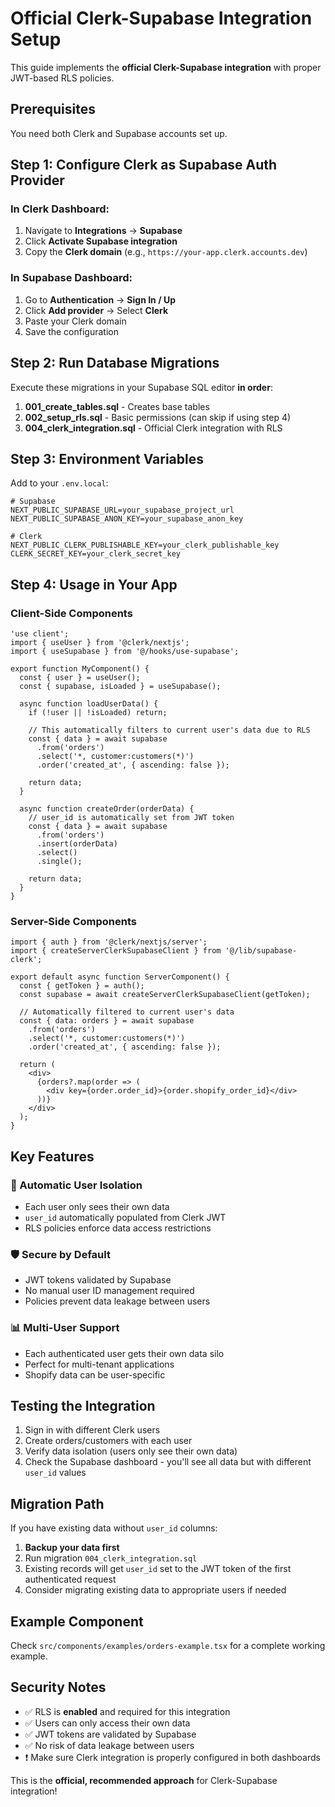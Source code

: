 # Official Clerk-Supabase Integration Setup

This guide implements the **official Clerk-Supabase integration** with proper JWT-based RLS policies.

## Prerequisites

You need both Clerk and Supabase accounts set up.

## Step 1: Configure Clerk as Supabase Auth Provider

### In Clerk Dashboard:
1. Navigate to **Integrations** → **Supabase**
2. Click **Activate Supabase integration**
3. Copy the **Clerk domain** (e.g., `https://your-app.clerk.accounts.dev`)

### In Supabase Dashboard:
1. Go to **Authentication** → **Sign In / Up**
2. Click **Add provider** → Select **Clerk**
3. Paste your Clerk domain
4. Save the configuration

## Step 2: Run Database Migrations

Execute these migrations in your Supabase SQL editor **in order**:

1. **001_create_tables.sql** - Creates base tables
2. **002_setup_rls.sql** - Basic permissions (can skip if using step 4)
3. **004_clerk_integration.sql** - Official Clerk integration with RLS

## Step 3: Environment Variables

Add to your `.env.local`:

```env
# Supabase
NEXT_PUBLIC_SUPABASE_URL=your_supabase_project_url
NEXT_PUBLIC_SUPABASE_ANON_KEY=your_supabase_anon_key

# Clerk
NEXT_PUBLIC_CLERK_PUBLISHABLE_KEY=your_clerk_publishable_key
CLERK_SECRET_KEY=your_clerk_secret_key
```

## Step 4: Usage in Your App

### Client-Side Components

```tsx
'use client';
import { useUser } from '@clerk/nextjs';
import { useSupabase } from '@/hooks/use-supabase';

export function MyComponent() {
  const { user } = useUser();
  const { supabase, isLoaded } = useSupabase();

  async function loadUserData() {
    if (!user || !isLoaded) return;
    
    // This automatically filters to current user's data due to RLS
    const { data } = await supabase
      .from('orders')
      .select('*, customer:customers(*)')
      .order('created_at', { ascending: false });
    
    return data;
  }

  async function createOrder(orderData) {
    // user_id is automatically set from JWT token
    const { data } = await supabase
      .from('orders')
      .insert(orderData)
      .select()
      .single();
    
    return data;
  }
}
```

### Server-Side Components

```tsx
import { auth } from '@clerk/nextjs/server';
import { createServerClerkSupabaseClient } from '@/lib/supabase-clerk';

export default async function ServerComponent() {
  const { getToken } = auth();
  const supabase = await createServerClerkSupabaseClient(getToken);

  // Automatically filtered to current user's data
  const { data: orders } = await supabase
    .from('orders')
    .select('*, customer:customers(*)')
    .order('created_at', { ascending: false });

  return (
    <div>
      {orders?.map(order => (
        <div key={order.order_id}>{order.shopify_order_id}</div>
      ))}
    </div>
  );
}
```

## Key Features

### 🔐 Automatic User Isolation
- Each user only sees their own data
- `user_id` automatically populated from Clerk JWT
- RLS policies enforce data access restrictions

### 🛡️ Secure by Default
- JWT tokens validated by Supabase
- No manual user ID management required
- Policies prevent data leakage between users

### 📊 Multi-User Support
- Each authenticated user gets their own data silo
- Perfect for multi-tenant applications
- Shopify data can be user-specific

## Testing the Integration

1. Sign in with different Clerk users
2. Create orders/customers with each user
3. Verify data isolation (users only see their own data)
4. Check the Supabase dashboard - you'll see all data but with different `user_id` values

## Migration Path

If you have existing data without `user_id` columns:

1. **Backup your data first**
2. Run migration `004_clerk_integration.sql`
3. Existing records will get `user_id` set to the JWT token of the first authenticated request
4. Consider migrating existing data to appropriate users if needed

## Example Component

Check `src/components/examples/orders-example.tsx` for a complete working example.

## Security Notes

- ✅ RLS is **enabled** and required for this integration
- ✅ Users can only access their own data
- ✅ JWT tokens are validated by Supabase
- ✅ No risk of data leakage between users
- ❗ Make sure Clerk integration is properly configured in both dashboards

This is the **official, recommended approach** for Clerk-Supabase integration!